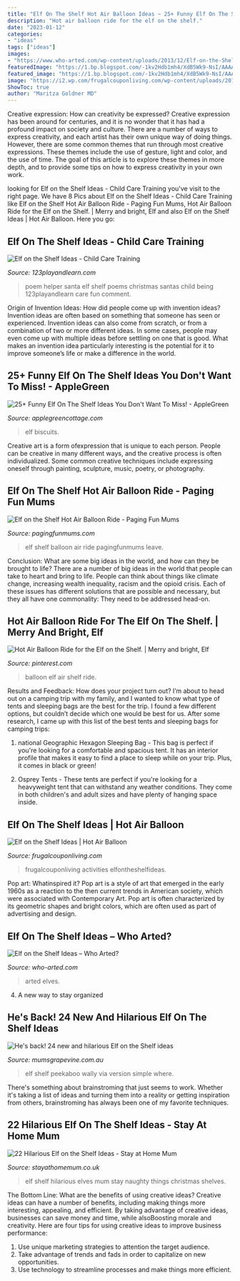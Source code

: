 ```yaml
---
title: "Elf On The Shelf Hot Air Balloon Ideas ~ 25+ Funny Elf On The Shelf Ideas You Don&#039;t Want To Miss!"
description: "Hot air balloon ride for the elf on the shelf."
date: "2023-01-12"
categories:
- "ideas"
tags: ["ideas"]
images:
- "https://www.who-arted.com/wp-content/uploads/2013/12/Elf-on-the-Shelf-Day-1.jpg"
featuredImage: "https://1.bp.blogspot.com/-1kv2Hdb1mh4/XdB5Wk9-NsI/AAAAAAAATww/X4EiV3cx4EsxP5nkvilcW0yG56xi8qyUgCLcBGAsYHQ/s1600/elf-on-shelf-at-the-beach.jpg"
featured_image: "https://1.bp.blogspot.com/-1kv2Hdb1mh4/XdB5Wk9-NsI/AAAAAAAATww/X4EiV3cx4EsxP5nkvilcW0yG56xi8qyUgCLcBGAsYHQ/s1600/elf-on-shelf-at-the-beach.jpg"
image: "https://i2.wp.com/frugalcouponliving.com/wp-content/uploads/2019/11/How-to-Stuff-a-Balloon-with-an-Elf-on-the-Shelf-doll-Frugal-Coupon-Living-e1569352897282.jpg"
ShowToc: true
author: "Maritza Goldner MD"
---
```



Creative expression: How can creativity be expressed?
Creative expression has been around for centuries, and it is no wonder that it has had a profound impact on society and culture. There are a number of ways to express creativity, and each artist has their own unique way of doing things. However, there are some common themes that run through most creative expressions. These themes include the use of gesture, light and color, and the use of time. The goal of this article is to explore these themes in more depth, and to provide some tips on how to express creativity in your own work.

	

		
looking for Elf on the Shelf Ideas - Child Care Training you've visit to the right page. We have 8 Pics about Elf on the Shelf Ideas - Child Care Training like Elf on the Shelf Hot Air Balloon Ride - Paging Fun Mums, Hot Air Balloon Ride for the Elf on the Shelf. | Merry and bright, Elf and also Elf on the Shelf Ideas | Hot Air Balloon. Here you go:
		
    
## Elf On The Shelf Ideas - Child Care Training

<img loading=lazy src="http://www.123playandlearn.com/uploads/4/3/8/5/4385398/1679367_orig.jpg" onerror="this.onerror=null;this.src='https://tse4.mm.bing.net/th?id=OIP.hya-K1qtGue4Sh7A3iGP6AHaFj&amp;pid=15.1';" alt="Elf on the Shelf Ideas - Child Care Training">

_Source: 123playandlearn.com_

>poem helper santa elf shelf poems christmas santas child being 123playandlearn care fun comment. 

	

Origin of Invention Ideas: How did people come up with invention ideas?
Invention ideas are often based on something that someone has seen or experienced. Invention ideas can also come from scratch, or from a combination of two or more different ideas. In some cases, people may even come up with multiple ideas before settling on one that is good. What makes an invention idea particularly interesting is the potential for it to improve someone’s life or make a difference in the world.

    
## 25+ Funny Elf On The Shelf Ideas You Don&#039;t Want To Miss! - AppleGreen

<img loading=lazy src="https://1.bp.blogspot.com/-1kv2Hdb1mh4/XdB5Wk9-NsI/AAAAAAAATww/X4EiV3cx4EsxP5nkvilcW0yG56xi8qyUgCLcBGAsYHQ/s1600/elf-on-shelf-at-the-beach.jpg" onerror="this.onerror=null;this.src='https://tse2.mm.bing.net/th?id=OIP.xtqNx7MQmepkWh8RQVa_6QHaLE&amp;pid=15.1';" alt="25+ Funny Elf On The Shelf Ideas You Don&#039;t Want To Miss! - AppleGreen">

_Source: applegreencottage.com_

>elf biscuits. 

	

Creative art is a form ofexpression that is unique to each person. People can be creative in many different ways, and the creative process is often individualized. Some common creative techniques include expressing oneself through painting, sculpture, music, poetry, or photography.

    
## Elf On The Shelf Hot Air Balloon Ride - Paging Fun Mums

<img loading=lazy src="https://pagingfunmums.com/wp-content/uploads/2014/11/Elf-on-the-Shelf-Hot-Air-Balloon-Ride-540x811.jpg" onerror="this.onerror=null;this.src='https://tse3.mm.bing.net/th?id=OIP.9wndKAvWtm3iATZfrtGYwQHaLH&amp;pid=15.1';" alt="Elf on the Shelf Hot Air Balloon Ride - Paging Fun Mums">

_Source: pagingfunmums.com_

>elf shelf balloon air ride pagingfunmums leave. 

	

Conclusion: What are some big ideas in the world, and how can they be brought to life?
There are a number of big ideas in the world that people can take to heart and bring to life. People can think about things like climate change, increasing wealth inequality, racism and the opioid crisis. Each of these issues has different solutions that are possible and necessary, but they all have one commonality: They need to be addressed head-on.

    
## Hot Air Balloon Ride For The Elf On The Shelf. | Merry And Bright, Elf

<img loading=lazy src="https://i.pinimg.com/originals/cb/76/c7/cb76c7c50468e5c18d0764d94ee650c6.jpg" onerror="this.onerror=null;this.src='https://tse1.mm.bing.net/th?id=OIP.mbDSEKkM9vu8VzvCWTgcNgHaLH&amp;pid=15.1';" alt="Hot Air Balloon Ride for the Elf on the Shelf. | Merry and bright, Elf">

_Source: pinterest.com_

>balloon elf air shelf ride. 

	

Results and Feedback: How does your project turn out?
I’m about to head out on a camping trip with my family, and I wanted to know what type of tents and sleeping bags are the best for the trip. I found a few different options, but couldn’t decide which one would be best for us. After some research, I came up with this list of the best tents and sleeping bags for camping trips:
1) national Geographic Hexagon Sleeping Bag - This bag is perfect if you're looking for a comfortable and spacious tent. It has an interior profile that makes it easy to find a place to sleep while on your trip. Plus, it comes in black or green!

2) Osprey Tents - These tents are perfect if you're looking for a heavyweight tent that can withstand any weather conditions. They come in both children's and adult sizes and have plenty of hanging space inside.

    
## Elf On The Shelf Ideas | Hot Air Balloon

<img loading=lazy src="https://i2.wp.com/frugalcouponliving.com/wp-content/uploads/2019/11/How-to-Stuff-a-Balloon-with-an-Elf-on-the-Shelf-doll-Frugal-Coupon-Living-e1569352897282.jpg" onerror="this.onerror=null;this.src='https://tse2.mm.bing.net/th?id=OIP.gNu01-K5dWfEGtLZV16V5QHaJ3&amp;pid=15.1';" alt="Elf on the Shelf Ideas | Hot Air Balloon">

_Source: frugalcouponliving.com_

>frugalcouponliving activities elfontheshelfideas. 

	

Pop art: Whatinspired it?
Pop art is a style of art that emerged in the early 1960s as a reaction to the then current trends in American society, which were associated with Contemporary Art. Pop art is often characterized by its geometric shapes and bright colors, which are often used as part of advertising and design.

    
## Elf On The Shelf Ideas – Who Arted?

<img loading=lazy src="https://www.who-arted.com/wp-content/uploads/2013/12/Elf-on-the-Shelf-Day-1.jpg" onerror="this.onerror=null;this.src='https://tse1.mm.bing.net/th?id=OIP.kYNsTyrO9YHAe3UCEr7TkwHaK0&amp;pid=15.1';" alt="Elf on the Shelf Ideas – Who Arted?">

_Source: who-arted.com_

>arted elves. 

	

4. A new way to stay organized

    
## He&#039;s Back! 24 New And Hilarious Elf On The Shelf Ideas

<img loading=lazy src="https://cdn.mumsgrapevine.com.au/site/wp-content/uploads/2016/11/Elf-on-the-Shelf-2016-Elf-hiding-in-toys.jpg" onerror="this.onerror=null;this.src='https://tse3.mm.bing.net/th?id=OIP.oeKSW3Hm85JnDejciOfUSQHaGD&amp;pid=15.1';" alt="He&#039;s back! 24 new and hilarious Elf on the Shelf ideas">

_Source: mumsgrapevine.com.au_

>elf shelf peekaboo wally via version simple where. 

	

There's something about brainstroming that just seems to work. Whether it's taking a list of ideas and turning them into a reality or getting inspiration from others, brainstroming has always been one of my favorite techniques.

    
## 22 Hilarious Elf On The Shelf Ideas - Stay At Home Mum

<img loading=lazy src="https://www.stayathomemum.com.au/wp-content/uploads/2015/10/22-Hilarious-Elf-on-the-Shelf-Ideas1.jpg" onerror="this.onerror=null;this.src='https://tse2.mm.bing.net/th?id=OIP.Yw1ESZHiiBk0j2JlKcO4NgHaLG&amp;pid=15.1';" alt="22 Hilarious Elf on the Shelf Ideas - Stay at Home Mum">

_Source: stayathomemum.co.uk_

>elf shelf hilarious elves mum stay naughty things christmas shelves. 

	

The Bottom Line: What are the benefits of using creative ideas?
Creative ideas can have a number of benefits, including making things more interesting, appealing, and efficient. By taking advantage of creative ideas, businesses can save money and time, while alsoBoosting morale and creativity. Here are four tips for using creative ideas to improve business performance: 
1. Use unique marketing strategies to attention the target audience.
2. Take advantage of trends and fads in order to capitalize on new opportunities.
3. Use technology to streamline processes and make things more efficient. 

